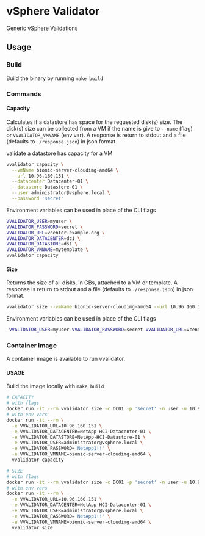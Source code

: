 # vSphere Validator

Generic vSphere Validations

## Usage

### Build

Build the binary by running `make build`

### Commands

#### Capacity

Calculates if a datastore has space for the requested disk(s) size. The disk(s) size can be collected from a VM if the name is give to `--name` (flag) or `VVALIDATOR_VMNAME` (env var). A response is return to stdout and a file (defaults to `./response.json`) in json format. 

validate a datastore has capacity for a VM
```bash
vvalidator capacity \
  --vmName bionic-server-cloudimg-amd64 \
  --url 10.96.160.151 \
  --datacenter Datacenter-01 \
  --datastore Datastore-01 \
  --user administrator@vsphere.local \
  --password 'secret'
```

Environment variables can be used in place of the CLI flags
```bash
VVALIDATOR_USER=myuser \
VVALIDATOR_PASSWORD=secret \
VVALIDATOR_URL=vcenter.example.org \
VVALIDATOR_DATACENTER=dc1 \
VVALIDATOR_DATASTORE=ds1 \
VVALIDATOR_VMNAME=mytemplate \
vvalidator capacity
```

#### Size

Returns the size of all disks, in GBs, attached to a VM or template. A response is return to stdout and a file (defaults to `./response.json`) in json format. 

```bash
vvalidator size --vmName bionic-server-cloudimg-amd64 --url 10.96.160.151 --datacenter Datacenter-01 --user administrator@vsphere.local --password 'secret'
``` 

Environment variables can be used in place of the CLI flags
```bash
 VVALIDATOR_USER=myuser VVALIDATOR_PASSWORD=secret VVALIDATOR_URL=vcenter.example.org VVALIDATOR_DATACENTER=dc1 VVALIDATOR_VMNAME=mytemplate vvalidator size
```

### Container Image

A container image is available to run vvalidator.

#### USAGE

Build the image locally with `make build`

```bash
# CAPACITY
# with flags
docker run -it --rm vvalidator size -c DC01 -p 'secret' -n user -u 10.96.160.151 -m bionic-server-cloudimg-amd64
# with env vars
docker run -it --rm \
  -e VVALIDATOR_URL=10.96.160.151 \
  -e VVALIDATOR_DATACENTER=NetApp-HCI-Datacenter-01 \
  -e VVALIDATOR_DATASTORE=NetApp-HCI-Datastore-01 \
  -e VVALIDATOR_USER=administrator@vsphere.local \
  -e VVALIDATOR_PASSWORD='NetApp1!!' \
  -e VVALIDATOR_VMNAME=bionic-server-cloudimg-amd64 \
  vvalidator capacity

# SIZE
# with flags
docker run -it --rm vvalidator size -c DC01 -p 'secret' -n user -u 10.96.160.151 -m bionic-server-cloudimg-amd64
# with env vars
docker run -it --rm \
  -e VVALIDATOR_URL=10.96.160.151 \
  -e VVALIDATOR_DATACENTER=NetApp-HCI-Datacenter-01 \
  -e VVALIDATOR_USER=administrator@vsphere.local \
  -e VVALIDATOR_PASSWORD='NetApp1!!' \
  -e VVALIDATOR_VMNAME=bionic-server-cloudimg-amd64 \
  vvalidator size
```